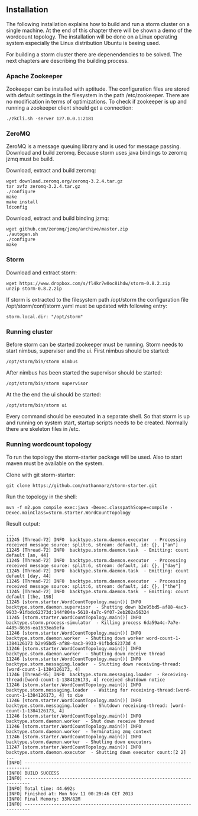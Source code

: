 ## Installation

The following installation explains how to build and run a storm cluster on a single machine. At the end of this chapter there will be shown a demo of the wordcount topology. The installation will be done on a Linux operating system especially the Linux distribution Ubuntu is beeing used.

For building a storm cluster there are depenendencies to be solved. The next chapters are describing the building process.

### Apache Zookeeper

Zookeeper can be installed with aptitude. The configuration files are stored with default settings in the filesystem in the path /etc/zookeeper. There are no modification in terms of optimizations.
To check if zookeeper is up and running a zookeeper client should get a connection:
```
./zkCli.sh -server 127.0.0.1:2181 
```

### ZeroMQ

ZeroMQ is a message queuing library and is used for message passing. Download and build zeromq. Because storm uses java bindings to zeromq jzmq must be build.

Download, extract and build zeromq:
```
wget download.zeromq.org/zeromq-3.2.4.tar.gz
tar xvfz zeromq-3.2.4.tar.gz
./configure
make 
make install
ldconfig
```

Download, extract and build binding jzmq:
```
wget github.com/zeromq/jzmq/archive/master.zip
./autogen.sh
./configure
make
```

### Storm

Download and extract storm:
```
wget https://www.dropbox.com/s/fl4kr7w0oc8ihdw/storm-0.8.2.zip
unzip storm-0.8.2.zip
```

If storm is extracted to the filesystem path /opt/storm the configuration file /opt/storm/conf/storm.yaml must be updated with following entry:
```
storm.local.dir: "/opt/storm"
```

### Running cluster

Before storm can be started zookeeper must be running.
Storm needs to start nimbus, supervisor and the ui.
First nimbus should be started:
```
/opt/storm/bin/storm nimbus
``` 

After nimbus has been started the supervisor should be started:
```
/opt/storm/bin/storm supervisor
``` 

At the the end the ui should be started:
```
/opt/storm/bin/storm ui
``` 

Every command should be executed in a separate shell. So that storm is up and running on system start, startup scripts needs to be created. Normally there are skeleton files in /etc.

### Running wordcount topology

To run the topology the storm-starter package will be used. Also to start maven must be available on the system.

Clone with git storm-starter:
```
git clone https://github.com/nathanmarz/storm-starter.git
```

Run the topology in the shell:
```
mvn -f m2.pom compile exec:java -Dexec.classpathScope=compile -Dexec.mainClass=storm.starter.WordCountTopology
```

Result output:
```
...
11245 [Thread-72] INFO  backtype.storm.daemon.executor  - Processing received message source: split:6, stream: default, id: {}, ["an"]
11245 [Thread-72] INFO  backtype.storm.daemon.task  - Emitting: count default [an, 44]
11245 [Thread-72] INFO  backtype.storm.daemon.executor  - Processing received message source: split:6, stream: default, id: {}, ["day"]
11245 [Thread-72] INFO  backtype.storm.daemon.task  - Emitting: count default [day, 44]
11245 [Thread-72] INFO  backtype.storm.daemon.executor  - Processing received message source: split:6, stream: default, id: {}, ["the"]
11245 [Thread-72] INFO  backtype.storm.daemon.task  - Emitting: count default [the, 198]
11245 [storm.starter.WordCountTopology.main()] INFO  backtype.storm.daemon.supervisor  - Shutting down b2e95bd5-af88-4ac3-9933-91fbdc62373d:144f804a-5610-4a7c-9f07-2eb202a56324
11245 [storm.starter.WordCountTopology.main()] INFO  backtype.storm.process-simulator  - Killing process 6da59a4c-7a7e-4485-8636-ea1633ea9efa
11246 [storm.starter.WordCountTopology.main()] INFO  backtype.storm.daemon.worker  - Shutting down worker word-count-1-1384126173 b2e95bd5-af88-4ac3-9933-91fbdc62373d 4
11246 [storm.starter.WordCountTopology.main()] INFO  backtype.storm.daemon.worker  - Shutting down receive thread
11246 [storm.starter.WordCountTopology.main()] INFO  backtype.storm.messaging.loader  - Shutting down receiving-thread: [word-count-1-1384126173, 4]
11246 [Thread-95] INFO  backtype.storm.messaging.loader  - Receiving-thread:[word-count-1-1384126173, 4] received shutdown notice
11246 [storm.starter.WordCountTopology.main()] INFO  backtype.storm.messaging.loader  - Waiting for receiving-thread:[word-count-1-1384126173, 4] to die
11246 [storm.starter.WordCountTopology.main()] INFO  backtype.storm.messaging.loader  - Shutdown receiving-thread: [word-count-1-1384126173, 4]
11246 [storm.starter.WordCountTopology.main()] INFO  backtype.storm.daemon.worker  - Shut down receive thread
11246 [storm.starter.WordCountTopology.main()] INFO  backtype.storm.daemon.worker  - Terminating zmq context
11246 [storm.starter.WordCountTopology.main()] INFO  backtype.storm.daemon.worker  - Shutting down executors
11247 [storm.starter.WordCountTopology.main()] INFO  backtype.storm.daemon.executor  - Shutting down executor count:[2 2]
...
[INFO] ------------------------------------------------------------------------
[INFO] BUILD SUCCESS
[INFO] ------------------------------------------------------------------------
[INFO] Total time: 44.692s
[INFO] Finished at: Mon Nov 11 00:29:46 CET 2013
[INFO] Final Memory: 33M/82M
[INFO] ------------------------------------------------------------------------
```